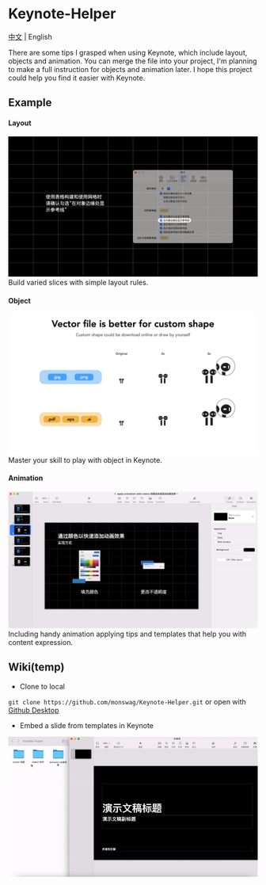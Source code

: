 # Keynote-Helper

[中文](README.md) | English

There are some tips I grasped when using Keynote, which include layout, objects and animation. You can merge the file into your project, I'm planning to make a full instruction for objects and animation later. I hope this project could help you find it easier with Keynote.

## Example
#### Layout
<img src="images/layout-grid.png" alt="Grid from table" width="600">
Build varied slices with simple layout rules.

#### Object
<img src="images/object-vector-image.png" alt="Use vector file in keynote" width="600">
Master your skill to play with object in Keynote.

#### Animation
<img src="images/animation-with-color.png" alt="Apply animation with color" width="600">
Including handy animation applying tips and templates that help you with content expression.

## Wiki(temp)

* Clone to local

`git clone https://github.com/monswag/Keynote-Helper.git`
or open with [Github Desktop](https://desktop.github.com)

* Embed a slide from templates in Keynote

<img src="images/embed-slide.gif" alt="embed-slide" width="600">